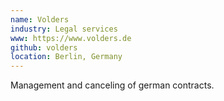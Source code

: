 ```yaml
---
name: Volders
industry: Legal services
www: https://www.volders.de
github: volders
location: Berlin, Germany
---
```

Management and canceling of german contracts. 
